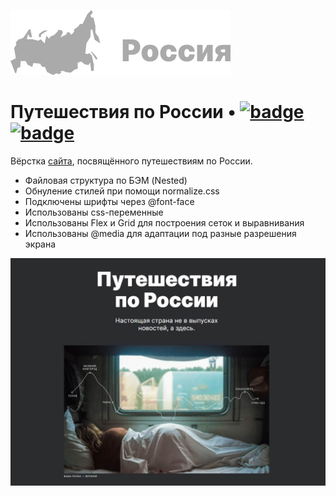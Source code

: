 [![LOGO](./images/logo_grey.svg)](https://olgalatkina.github.io/russian-travel/ "Я ♥ ПУТЕШЕСТВОВАТЬ!")

# Путешествия по России &bullet; [![badge](https://img.shields.io/badge/Technologies-HTML5-orange)](https://html.spec.whatwg.org/multipage/) [![badge](https://img.shields.io/badge/Technologies-CSS3-blue)](https://www.w3.org/Style/CSS/#specs)

Вёрстка [сайта](https://olgalatkina.github.io/russian-travel/), посвящённого путешествиям по России.

- Файловая структура по БЭМ (Nested)
- Обнуление стилей при помощи normalize.css
- Подключены шрифты через @font-face
- Использованы css-переменные
- Использованы Flex и Grid для построения сеток и выравнивания
- Использованы @media для адаптации под разные разрешения экрана

![screenshot](./images/preview.jpg)
